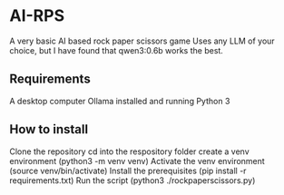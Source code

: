 # AI-RPS
 A very basic AI based rock paper scissors game
Uses any LLM of your choice, but I have found that qwen3:0.6b works the best.

## Requirements
A desktop computer
Ollama installed and running
Python 3
## How to install
Clone the repository
cd into the respository folder
create a venv environment (python3 -m venv venv)
Activate the venv environment (source venv/bin/activate)
Install the prerequisites (pip install -r requirements.txt)
Run the script (python3 ./rockpaperscissors.py)
